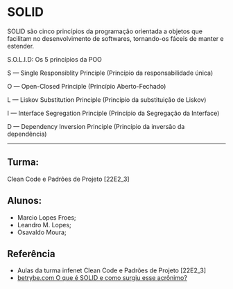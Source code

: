 
# SOLID
SOLID são cinco princípios da programação orientada a objetos que facilitam no desenvolvimento de softwares, tornando-os fáceis de manter e estender.

S.O.L.I.D: Os 5 princípios da POO

S — Single Responsiblity Principle (Princípio da responsabilidade única)

O — Open-Closed Principle (Princípio Aberto-Fechado)

L — Liskov Substitution Principle (Princípio da substituição de Liskov)

I — Interface Segregation Principle (Princípio da Segregação da Interface)

D — Dependency Inversion Principle (Princípio da inversão da dependência)

-----------------------------------------------------------------------------------------



## Turma:
Clean Code e Padrões de Projeto [22E2_3]
## Alunos:
* Marcio Lopes Froes;
* Leandro M. Lopes;
* Osavaldo Moura;
## Referência

 - Aulas da turma infenet Clean Code e Padrões de Projeto [22E2_3]
 - [betrybe.com  O que é SOLID e como surgiu esse acrônimo?](https://blog.betrybe.com/linguagem-de-programacao/solid-cinco-principios-poo/)
 